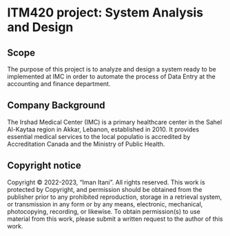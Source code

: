 # ITM420 project: System Analysis and Design 

## Scope
The purpose of this project is to analyze and design a system ready to be implemented at IMC in order to 
automate the process of Data Entry at the accounting and finance department. 

## Company Background
The Irshad Medical Center (IMC) is a primary healthcare center in the Sahel Al-Kaytaa region in Akkar, Lebanon, established in 2010. 
It provides essential medical services to the local populatio is accredited by Accreditation Canada and the Ministry of Public Health. 


## Copyright notice
Copyright © 2022-2023, “Iman Itani”. All rights reserved. This work is protected by Copyright, and
permission should be obtained from the publisher prior to any prohibited reproduction, storage in a
retrieval system, or transmission in any form or by any means, electronic, mechanical, photocopying,
recording, or likewise. To obtain permission(s) to use material from this work, please submit a written
request to the author of this work.
